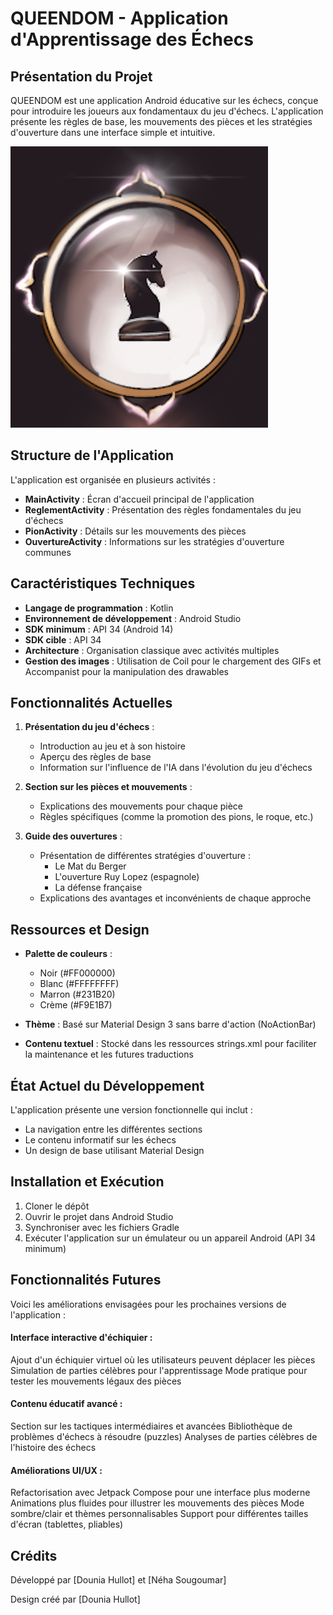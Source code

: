 # QUEENDOM - Application d'Apprentissage des Échecs

## Présentation du Projet

QUEENDOM est une application Android éducative sur les échecs, conçue pour introduire les joueurs aux fondamentaux du jeu d'échecs. L'application présente les règles de base, les mouvements des pièces et les stratégies d'ouverture dans une interface simple et intuitive.

![Aperçu du Projet](https://raw.githubusercontent.com/Douniahlt/QUEENDOM/refs/heads/main/Queendom%20copie/app/src/main/res/drawable/button1.png)

## Structure de l'Application

L'application est organisée en plusieurs activités :

- **MainActivity** : Écran d'accueil principal de l'application
- **ReglementActivity** : Présentation des règles fondamentales du jeu d'échecs
- **PionActivity** : Détails sur les mouvements des pièces
- **OuvertureActivity** : Informations sur les stratégies d'ouverture communes

## Caractéristiques Techniques

- **Langage de programmation** : Kotlin
- **Environnement de développement** : Android Studio
- **SDK minimum** : API 34 (Android 14)
- **SDK cible** : API 34
- **Architecture** : Organisation classique avec activités multiples
- **Gestion des images** : Utilisation de Coil pour le chargement des GIFs et Accompanist pour la manipulation des drawables

## Fonctionnalités Actuelles

1. **Présentation du jeu d'échecs** :
   - Introduction au jeu et à son histoire
   - Aperçu des règles de base
   - Information sur l'influence de l'IA dans l'évolution du jeu d'échecs

2. **Section sur les pièces et mouvements** :
   - Explications des mouvements pour chaque pièce
   - Règles spécifiques (comme la promotion des pions, le roque, etc.)

3. **Guide des ouvertures** :
   - Présentation de différentes stratégies d'ouverture :
     - Le Mat du Berger
     - L'ouverture Ruy Lopez (espagnole)
     - La défense française
   - Explications des avantages et inconvénients de chaque approche

## Ressources et Design

- **Palette de couleurs** : 
  - Noir (#FF000000)
  - Blanc (#FFFFFFFF)
  - Marron (#231B20)
  - Crème (#F9E1B7)

- **Thème** : Basé sur Material Design 3 sans barre d'action (NoActionBar)
- **Contenu textuel** : Stocké dans les ressources strings.xml pour faciliter la maintenance et les futures traductions


## État Actuel du Développement

L'application présente une version fonctionnelle qui inclut :
- La navigation entre les différentes sections
- Le contenu informatif sur les échecs
- Un design de base utilisant Material Design


## Installation et Exécution

1. Cloner le dépôt
2. Ouvrir le projet dans Android Studio
3. Synchroniser avec les fichiers Gradle
4. Exécuter l'application sur un émulateur ou un appareil Android (API 34 minimum)

## Fonctionnalités Futures
Voici les améliorations envisagées pour les prochaines versions de l'application :

#### Interface interactive d'échiquier :

Ajout d'un échiquier virtuel où les utilisateurs peuvent déplacer les pièces
Simulation de parties célèbres pour l'apprentissage
Mode pratique pour tester les mouvements légaux des pièces


#### Contenu éducatif avancé :

Section sur les tactiques intermédiaires et avancées
Bibliothèque de problèmes d'échecs à résoudre (puzzles)
Analyses de parties célèbres de l'histoire des échecs


#### Améliorations UI/UX :

Refactorisation avec Jetpack Compose pour une interface plus moderne
Animations plus fluides pour illustrer les mouvements des pièces
Mode sombre/clair et thèmes personnalisables
Support pour différentes tailles d'écran (tablettes, pliables)

## Crédits

Développé par [Dounia Hullot] et [Néha Sougoumar]

Design créé par [Dounia Hullot]
